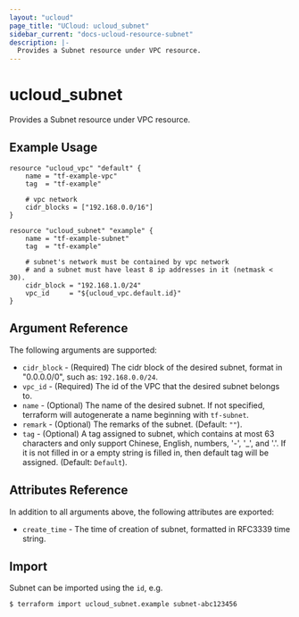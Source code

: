 ```yaml
---
layout: "ucloud"
page_title: "UCloud: ucloud_subnet"
sidebar_current: "docs-ucloud-resource-subnet"
description: |-
  Provides a Subnet resource under VPC resource.
---
```


# ucloud_subnet

Provides a Subnet resource under VPC resource.

## Example Usage

```hcl
resource "ucloud_vpc" "default" {
    name = "tf-example-vpc"
    tag  = "tf-example"

    # vpc network
    cidr_blocks = ["192.168.0.0/16"]
}

resource "ucloud_subnet" "example" {
    name = "tf-example-subnet"
    tag  = "tf-example"

    # subnet's network must be contained by vpc network
    # and a subnet must have least 8 ip addresses in it (netmask < 30).
    cidr_block = "192.168.1.0/24"
    vpc_id     = "${ucloud_vpc.default.id}"
}
```

## Argument Reference

The following arguments are supported:

* `cidr_block` - (Required) The cidr block of the desired subnet, format in "0.0.0.0/0", such as: `192.168.0.0/24`.
* `vpc_id` - (Required) The id of the VPC that the desired subnet belongs to.
* `name` - (Optional) The name of the desired subnet. If not specified, terraform will autogenerate a name beginning with `tf-subnet`.
* `remark` - (Optional) The remarks of the subnet. (Default: `""`).
* `tag` - (Optional) A tag assigned to subnet, which contains at most 63 characters and only support Chinese, English, numbers, '-', '_', and '.'. If it is not filled in or a empty string is filled in, then default tag will be assigned. (Default: `Default`).

## Attributes Reference

In addition to all arguments above, the following attributes are exported:

* `create_time` - The time of creation of subnet, formatted in RFC3339 time string.

## Import

Subnet can be imported using the `id`, e.g.

```
$ terraform import ucloud_subnet.example subnet-abc123456
```